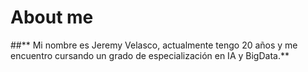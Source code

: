# About me
##** Mi nombre es Jeremy Velasco, actualmente tengo 20 años y me encuentro cursando un grado de especialización en IA y BigData.** 
<!--
Hobbies
Algunos de mis hoobies son:
1. La informática
2. Tecnologia
3. Deporte
4. Ocio






<!--
